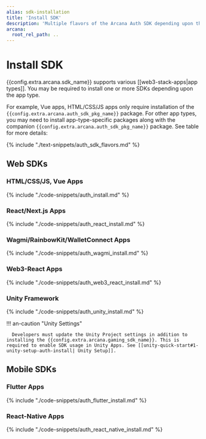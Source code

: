 ```yaml
---
alias: sdk-installation
title: 'Install SDK'
description: 'Multiple flavors of the Arcana Auth SDK depending upon the app type. Use the correct SDK package for installation. Choose from the basic Auth package to the wrapper SDK for React Apps, Wagmi, RainbowKit, WalletConnect, Web3-react apps, Unity apps.'
arcana:
  root_rel_path: ..
---
```


# Install SDK

{{config.extra.arcana.sdk_name}} supports various [[web3-stack-apps|app types]]. You may be required to install one or more SDKs depending upon the app type.

For example, Vue apps, HTML/CSS/JS apps only require installation of the `{{config.extra.arcana.auth_sdk_pkg_name}}` package. For other app types, you may need to install app-type-specific packages along with the companion `{{config.extra.arcana.auth_sdk_pkg_name}}` package.  See table for more details:

{% include "./text-snippets/auth_sdk_flavors.md" %}

## Web SDKs

### HTML/CSS/JS, Vue Apps

{% include "./code-snippets/auth_install.md" %}

### React/Next.js Apps

{% include "./code-snippets/auth_react_install.md" %}

### Wagmi/RainbowKit/WalletConnect Apps

{% include "./code-snippets/auth_wagmi_install.md" %}

### Web3-React Apps

{% include "./code-snippets/auth_web3_react_install.md" %}

### Unity Framework

{% include "./code-snippets/auth_unity_install.md" %}

!!! an-caution "Unity Settings"

      Developers must update the Unity Project settings in addition to installing the {{config.extra.arcana.gaming_sdk_name}}. This is required to enable SDK usage in Unity Apps. See [[unity-quick-start#1-unity-setup-auth-install| Unity Setup]].

## Mobile SDKs

### Flutter Apps

{% include "./code-snippets/auth_flutter_install.md" %}

### React-Native Apps

{% include "./code-snippets/auth_react_native_install.md" %}